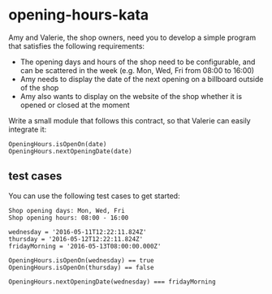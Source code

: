 # opening-hours-kata

Amy and Valerie, the shop owners, need you to develop a simple program that satisfies the following requirements:


- The opening days and hours of the shop need to be configurable, and can be scattered in the week (e.g. Mon, Wed, Fri from 08:00 to 16:00)
- Amy needs to display the date of the next opening on a billboard outside of the shop
- Amy also wants to display on the website of the shop whether it is opened or closed at the moment

Write a small module that follows this contract, so that Valerie can easily integrate it:

```
OpeningHours.isOpenOn(date)
OpeningHours.nextOpeningDate(date)
```


## test cases

You can use the following test cases to get started:

```
Shop opening days: Mon, Wed, Fri
Shop opening hours: 08:00 - 16:00

wednesday = '2016-05-11T12:22:11.824Z'
thursday = '2016-05-12T12:22:11.824Z'
fridayMorning = '2016-05-13T08:00:00.000Z'

OpeningHours.isOpenOn(wednesday) == true
OpeningHours.isOpenOn(thursday) == false

OpeningHours.nextOpeningDate(wednesday) === fridayMorning
```
